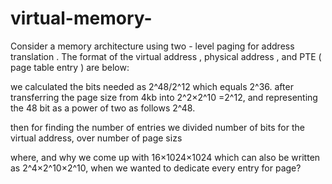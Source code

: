 # virtual-memory-

Consider a memory architecture using two - level paging for address translation .  The format of the virtual address , physical address , and PTE ( page table entry ) are below:

    

we calculated the bits needed as 2^48/2^12 which equals 2^36. after transferring the page size from 4kb into 2^2×2^10 =2^12, and representing the 48 bit as a power of two as follows 2^48. 

then for finding the number of entries we divided number of bits for the virtual address, over number of page sizs 

where, and why we come up with 16×1024×1024 which can also be written as 2^4×2^10×2^10, when we wanted to dedicate every entry for page?
